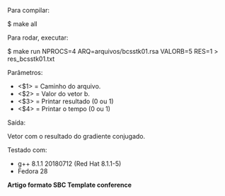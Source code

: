 Para compilar:

$ make all

Para rodar, executar:

$ make run NPROCS=4 ARQ=arquivos/bcsstk01.rsa VALORB=5 RES=1 > res_bcsstk01.txt

Parâmetros:

- <$1> = Caminho do arquivo.
- <$2> = Valor do vetor b.
- <$3> = Printar resultado (0 ou 1)
- <$4> = Printar o tempo (0 ou 1)

Saída:

Vetor com o resultado do gradiente conjugado.

Testado com:

- g++ 8.1.1 20180712 (Red Hat 8.1.1-5)
- Fedora 28

**Artigo formato SBC Template conference**
